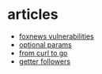 # articles

* [foxnews vulnerabilities](foxnews)
* [optional params](articles/optionalparams)
* [from curl to go](fromcurltogo)
* [getter followers](gettrfollowers)
